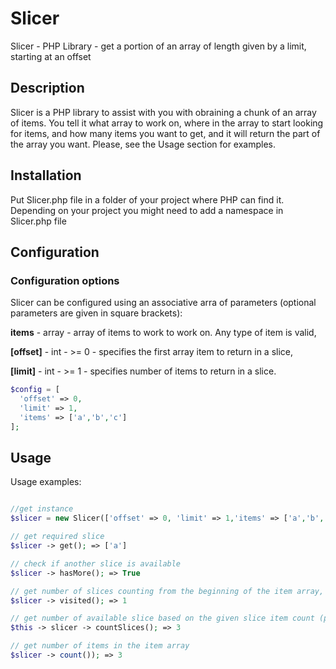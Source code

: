 # Slicer

  Slicer - PHP Library 
    - get a portion of an array of length given by a limit, starting at an offset

## Description
  Slicer is a PHP library to assist with you with obraining a chunk of an array of items. 
  You tell it what array to work on, where in the array to start looking for items, and how many items
  you want to get, and it will return the part of the array you want. Please, see the Usage section for examples.

## Installation
  Put Slicer.php file in a folder of your project where PHP can find it. Depending on your project
  you might need to add a namespace in Slicer.php file

## Configuration

### Configuration options
Slicer can be configured using an associative arra of parameters (optional parameters are given in square brackets): 

**items** - array - array of items to work to work on. Any type of item is valid, 

**[offset]** - int - >= 0 - specifies the first array item to return in a slice,

**[limit]** - int - >= 1 - specifies number of items to return in a slice.
  

```php
$config = [
  'offset' => 0, 
  'limit' => 1,
  'items' => ['a','b','c']
];
```

## Usage
Usage examples:

```php

//get instance
$slicer = new Slicer(['offset' => 0, 'limit' => 1,'items' => ['a','b','c']]);

// get required slice
$slicer -> get(); => ['a']

// check if another slice is available
$slicer -> hasMore(); => True

// get number of slices counting from the beginning of the item array, current slice included 
$slicer -> visited(); => 1

// get number of available slice based on the given slice item count (provided as $limit)
$this -> slicer -> countSlices(); => 3

// get number of items in the item array
$slicer -> count()); => 3

```

